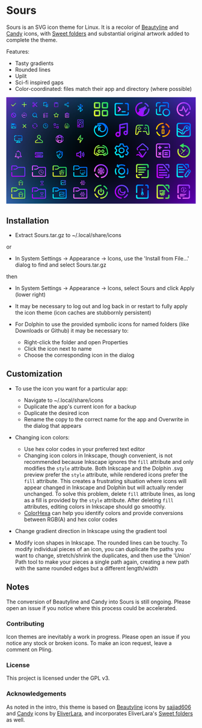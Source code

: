 # Sours

Sours is an SVG icon theme for Linux. It is a recolor of [Beautyline](https://store.kde.org/p/1425426) and [Candy](https://github.com/EliverLara/candy-icons) icons, with [Sweet folders](https://github.com/EliverLara/Sweet-folders) and substantial original artwork added to complete the theme.

Features:

- Tasty gradients
- Rounded lines
- Uplit
- Sci-fi inspired gaps
- Color-coordinated: files match their app and directory (where possible)

![Preview image for the Sours icon theme](preview/image-1.png)

## Installation

- Extract Sours.tar.gz to ~/.local/share/icons

or

- In System Settings -> Appearance -> Icons, use the 'Install from File...' dialog to find and select Sours.tar.gz

then

- In System Settings -> Appearance -> Icons, select Sours and click Apply (lower right)
- It may be necessary to log out and log back in or restart to fully apply the icon theme (icon caches are stubbornly persistent)

- For Dolphin to use the provided symbolic icons for named folders (like Downloads or Github) it may be necessary to:
    - Right-click the folder and open Properties
    - Click the icon next to name
    - Choose the corresponding icon in the dialog

## Customization

- To use the icon you want for a particular app:
    - Navigate to ~/.local/share/icons
    - Duplicate the app's current icon for a backup
    - Duplicate the desired icon
    - Rename the copy to the correct name for the app and Overwrite in the dialog that appears

- Changing icon colors:
    - Use hex color codes in your preferred text editor
    - Changing icon colors in Inkscape, though convenient, is not recommended because Inkscape ignores the `fill` attribute and only modifies the `style` attribute. Both Inkscape and the Dolphin .svg preview prefer the `style` attribute, while rendered icons prefer the `fill` attribute. This creates a frustrating situation where icons will appear changed in Inkscape and Dolphin but will actually render unchanged. To solve this problem, delete `fill` attribute lines, as long as a fill is provided by the `style` attribute. After deleting `fill` attributes, editing colors in Inkscape should go smoothly.
    - [ColorHexa](https://www.colorhexa.com/) can help you identify colors and provide conversions between RGB(A) and hex color codes

- Change gradient direction in Inkscape using the gradient tool

- Modify icon shapes in Inkscape. The rounded lines can be touchy. To modify individual pieces of an icon, you can duplicate the paths you want to change, stretch/shrink the duplicates, and then use the 'Union' Path tool to make your pieces a single path again, creating a new path with the same rounded edges but a different length/width

## Notes
The conversion of Beautyline and Candy into Sours is still ongoing. Please open an issue if you notice where this process could be accelerated.

### Contributing
Icon themes are inevitably a work in progress. Please open an issue if you notice any stock or broken icons. To make an icon request, leave a comment on Pling.

### License

This project is licensed under the GPL v3.

### Acknowledgements
As noted in the intro, this theme is based on [Beautyline](https://store.kde.org/p/1425426) icons by [sajjad606](https://store.kde.org/u/sajjad606) and [Candy](https://github.com/EliverLara/candy-icons) icons by [EliverLara](https://github.com/EliverLara), and incorporates EliverLara's [Sweet folders](https://github.com/EliverLara/Sweet-folders) as well.

